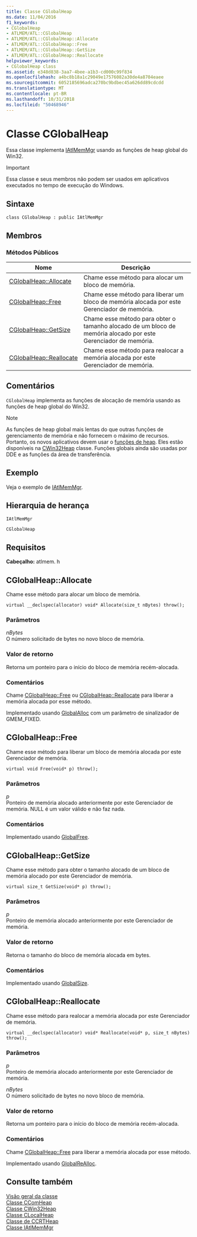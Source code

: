 ```yaml
---
title: Classe CGlobalHeap
ms.date: 11/04/2016
f1_keywords:
- CGlobalHeap
- ATLMEM/ATL::CGlobalHeap
- ATLMEM/ATL::CGlobalHeap::Allocate
- ATLMEM/ATL::CGlobalHeap::Free
- ATLMEM/ATL::CGlobalHeap::GetSize
- ATLMEM/ATL::CGlobalHeap::Reallocate
helpviewer_keywords:
- CGlobalHeap class
ms.assetid: e348d838-3aa7-4bee-a1b3-cd000c99f834
ms.openlocfilehash: a4bc8b18a1c29049e17576082a30de4a8704eaee
ms.sourcegitcommit: 6052185696adca270bc9bdbec45a626dd89cdcdd
ms.translationtype: MT
ms.contentlocale: pt-BR
ms.lasthandoff: 10/31/2018
ms.locfileid: "50468946"
---
```

# <a name="cglobalheap-class"></a>Classe CGlobalHeap

Essa classe implementa [IAtlMemMgr](../../atl/reference/iatlmemmgr-class.md) usando as funções de heap global do Win32.

> [!IMPORTANT]
>  Essa classe e seus membros não podem ser usados em aplicativos executados no tempo de execução do Windows.

## <a name="syntax"></a>Sintaxe

```
class CGlobalHeap : public IAtlMemMgr
```

## <a name="members"></a>Membros

### <a name="public-methods"></a>Métodos Públicos

|Nome|Descrição|
|----------|-----------------|
|[CGlobalHeap::Allocate](#allocate)|Chame esse método para alocar um bloco de memória.|
|[CGlobalHeap::Free](#free)|Chame esse método para liberar um bloco de memória alocada por este Gerenciador de memória.|
|[CGlobalHeap::GetSize](#getsize)|Chame esse método para obter o tamanho alocado de um bloco de memória alocado por este Gerenciador de memória.|
|[CGlobalHeap::Reallocate](#reallocate)|Chame esse método para realocar a memória alocada por este Gerenciador de memória.|

## <a name="remarks"></a>Comentários

`CGlobalHeap` implementa as funções de alocação de memória usando as funções de heap global do Win32.

> [!NOTE]
>  As funções de heap global mais lentas do que outras funções de gerenciamento de memória e não fornecem o máximo de recursos. Portanto, os novos aplicativos devem usar o [funções de heap](/windows/desktop/Memory/heap-functions). Eles estão disponíveis na [CWin32Heap](../../atl/reference/cwin32heap-class.md) classe. Funções globais ainda são usadas por DDE e as funções da área de transferência.

## <a name="example"></a>Exemplo

Veja o exemplo de [IAtlMemMgr](../../atl/reference/iatlmemmgr-class.md).

## <a name="inheritance-hierarchy"></a>Hierarquia de herança

`IAtlMemMgr`

`CGlobalHeap`

## <a name="requirements"></a>Requisitos

**Cabeçalho:** atlmem. h

##  <a name="allocate"></a>  CGlobalHeap::Allocate

Chame esse método para alocar um bloco de memória.

```
virtual __declspec(allocator) void* Allocate(size_t nBytes) throw();
```

### <a name="parameters"></a>Parâmetros

*nBytes*<br/>
O número solicitado de bytes no novo bloco de memória.

### <a name="return-value"></a>Valor de retorno

Retorna um ponteiro para o início do bloco de memória recém-alocada.

### <a name="remarks"></a>Comentários

Chame [CGlobalHeap::Free](#free) ou [CGlobalHeap::Reallocate](#reallocate) para liberar a memória alocada por esse método.

Implementado usando [GlobalAlloc](/windows/desktop/api/winbase/nf-winbase-globalalloc) com um parâmetro de sinalizador de GMEM_FIXED.

##  <a name="free"></a>  CGlobalHeap::Free

Chame esse método para liberar um bloco de memória alocada por este Gerenciador de memória.

```
virtual void Free(void* p) throw();
```

### <a name="parameters"></a>Parâmetros

*p*<br/>
Ponteiro de memória alocado anteriormente por este Gerenciador de memória. NULL é um valor válido e não faz nada.

### <a name="remarks"></a>Comentários

Implementado usando [GlobalFree](/windows/desktop/api/winbase/nf-winbase-globalfree).

##  <a name="getsize"></a>  CGlobalHeap::GetSize

Chame esse método para obter o tamanho alocado de um bloco de memória alocado por este Gerenciador de memória.

```
virtual size_t GetSize(void* p) throw();
```

### <a name="parameters"></a>Parâmetros

*p*<br/>
Ponteiro de memória alocado anteriormente por este Gerenciador de memória.

### <a name="return-value"></a>Valor de retorno

Retorna o tamanho do bloco de memória alocada em bytes.

### <a name="remarks"></a>Comentários

Implementado usando [GlobalSize](/windows/desktop/api/winbase/nf-winbase-globalsize).

##  <a name="reallocate"></a>  CGlobalHeap::Reallocate

Chame esse método para realocar a memória alocada por este Gerenciador de memória.

```
virtual __declspec(allocator) void* Reallocate(void* p, size_t nBytes) throw();
```

### <a name="parameters"></a>Parâmetros

*p*<br/>
Ponteiro de memória alocado anteriormente por este Gerenciador de memória.

*nBytes*<br/>
O número solicitado de bytes no novo bloco de memória.

### <a name="return-value"></a>Valor de retorno

Retorna um ponteiro para o início do bloco de memória recém-alocada.

### <a name="remarks"></a>Comentários

Chame [CGlobalHeap::Free](#free) para liberar a memória alocada por esse método.

Implementado usando [GlobalReAlloc](/windows/desktop/api/winbase/nf-winbase-globalrealloc).

## <a name="see-also"></a>Consulte também

[Visão geral da classe](../../atl/atl-class-overview.md)<br/>
[Classe CComHeap](../../atl/reference/ccomheap-class.md)<br/>
[Classe CWin32Heap](../../atl/reference/cwin32heap-class.md)<br/>
[Classe CLocalHeap](../../atl/reference/clocalheap-class.md)<br/>
[Classe de CCRTHeap](../../atl/reference/ccrtheap-class.md)<br/>
[Classe IAtlMemMgr](../../atl/reference/iatlmemmgr-class.md)

